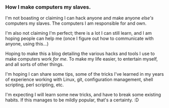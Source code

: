 ### How I make computers my slaves.

I'm not boasting or claiming I can hack anyone and make anyone _else's_ computers my slaves. The computers I am responsible for and own.

I'm also not claiming I'm perfect; there is a lot I can still learn, and I am hoping people can help me (once I figure out how to communicate with anyone, using this...)

Hoping to make this a blog detailing the various hacks and tools I use to make computers work _for me_. To make my life easier, to entertain myself, and all sorts of other things.

I'm hoping I can share some tips, some of the tricks I've learned in my years of experience working with Linux, git, configuration management, shell scripting, perl scripting, etc.

I'm expecting I will learn some new tricks, and have to break some existing habits. If this manages to be mildly popular, that's a certainty. :D
